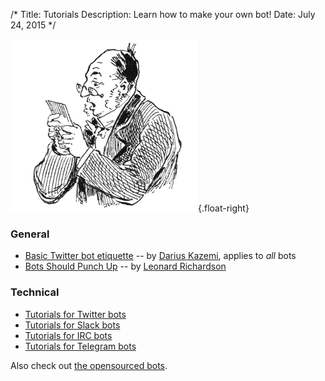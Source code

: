 /*
Title: Tutorials
Description: Learn how to make your own bot!
Date: July 24, 2015
*/

![Man, presumably reading a Twitterbot tutorial](/content/images/illustrations/man-reading-mail-768.jpg){.float-right}

### General
- [Basic Twitter bot etiquette](basic-twitter-bot-etiquette-tiny-subversions) -- by [Darius Kazemi](https://twitter.com/tinysubversions), applies to *all* bots
- [Bots Should Punch Up](bots-should-punch-up) -- by [Leonard Richardson](http://www.crummy.com/)

### Technical

- [Tutorials for Twitter bots](twitterbots)
- [Tutorials for Slack bots](slackbots)
- [Tutorials for IRC bots](irc-bots)
- [Tutorials for Telegram bots](telegram-bots)

Also check out [the opensourced bots](/tag/opensource).